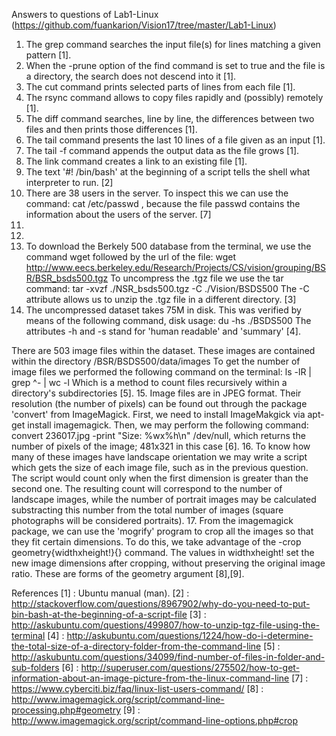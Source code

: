 Answers to questions of Lab1-Linux (https://github.com/fuankarion/Vision17/tree/master/Lab1-Linux)

1. The grep command searches the input file(s) for lines matching a given pattern [1].
2. When the -prune option of the find command is set to true and the file is a directory, the search does not descend into it [1].
3. The cut command prints selected parts of lines from each file [1].
4. The rsync command allows to copy files rapidly and (possibly) remotely [1].
5. The diff command searches, line by line, the differences between two files and then prints those differences [1].
6. The tail command presents the last 10 lines of a file given as an input [1].
7. The tail -f command appends the output data as the file grows [1].
8. The link command creates a link to an existing file [1].
9. The text '#! /bin/bash' at the beginning of a script tells the shell what interpreter to run. [2]
10. There are 38 users in the server. To inspect this we can use the command: cat /etc/passwd , because the file passwd contains the information about the users of the server. [7]
11. 
12. 
13. To download the Berkely 500 database from the terminal, we use the command wget followed by the url of the file:
wget http://www.eecs.berkeley.edu/Research/Projects/CS/vision/grouping/BSR/BSR_bsds500.tgz
To uncompress the .tgz file we use the tar command:
tar -xvzf ./NSR_bsds500.tgz -C ./Vision/BSDS500
The -C attribute allows us to unzip the .tgz file in a different directory. [3]
14. The uncompressed dataset takes 75M in disk. This was verified by means of the following command, disk usage:
du -hs ./BSDS500
The attributes -h and -s stand for 'human readable' and 'summary' [4].

There are 503 image files within the dataset. These images are contained within the directory /BSR/BSDS500/data/images
To get the number of image files we performed the following command on the terminal:
ls -lR | grep ^- | wc -l
Which is a method to count files recursively within a directory's subdirectories [5].
15. Image files are in JPEG format. Their resolution (the number of pixels) can be found out through the package 'convert' from ImageMagick. First, we need to install ImageMakgick via apt-get install imagemagick. Then, we may perform the following command:
convert 236017.jpg -print "Size: %wx%h\n" /dev/null, which returns the number of pixels of the image; 481x321 in this case [6].
16. To know how many of these images have landscape orientation we may write a script which gets the size of each image file, such as in the previous question. The script would count only when the first dimension is greater than the second one. The resulting count will correspond to the number of landscape images, while the number of portrait images may be calculated substracting this number from the total number of images (square photographs will be considered portraits).
17. From the imagemagick package, we can use the 'mogrify' program to crop all the images so that they fit certain dimensions. To do this, we take advantage of the -crop geometry{widthxheight!}{} command. The values in widthxheight! set the new image dimensions after cropping, without preserving the original image ratio. These are forms of the geometry argument [8],[9].


References
[1] : Ubuntu manual (man).
[2] : http://stackoverflow.com/questions/8967902/why-do-you-need-to-put-bin-bash-at-the-beginning-of-a-script-file
[3] : http://askubuntu.com/questions/499807/how-to-unzip-tgz-file-using-the-terminal
[4] : http://askubuntu.com/questions/1224/how-do-i-determine-the-total-size-of-a-directory-folder-from-the-command-line
[5] : http://askubuntu.com/questions/34099/find-number-of-files-in-folder-and-sub-folders
[6] : http://superuser.com/questions/275502/how-to-get-information-about-an-image-picture-from-the-linux-command-line
[7] : https://www.cyberciti.biz/faq/linux-list-users-command/
[8] : http://www.imagemagick.org/script/command-line-processing.php#geometry
[9] : http://www.imagemagick.org/script/command-line-options.php#crop



